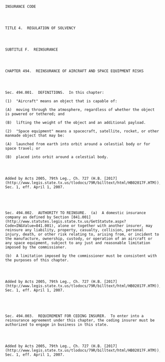 ﻿
    
    
    	
    					
    
    
    INSURANCE CODE
    
      
    
    
    TITLE 4.  REGULATION OF SOLVENCY
    
      
    
    
    SUBTITLE F.  REINSURANCE
    
      
    
    
    CHAPTER 494.  REINSURANCE OF AIRCRAFT AND SPACE EQUIPMENT RISKS
    
      
    
    
    Sec. 494.001.  DEFINITIONS.  In this chapter:
    
    (1)  "Aircraft" means an object that is capable of:
    
    (A)  moving through the atmosphere, regardless of whether the object is powered or tethered; and
    
    (B)  lifting the weight of the object and an additional payload.
    
    (2)  "Space equipment" means a spacecraft, satellite, rocket, or other manmade object that may be:
    
    (A)  launched from earth into orbit around a celestial body or for space travel; or
    
    (B)  placed into orbit around a celestial body.
    
    
    
    
    Added by Acts 2005, 79th Leg., Ch. 727 (H.B. [2017](http://www.legis.state.tx.us/tlodocs/79R/billtext/html/HB02017F.HTM)), Sec. 1, eff. April 1, 2007.
    
    
    
    
    
    Sec. 494.002.  AUTHORITY TO REINSURE.  (a)  A domestic insurance company as defined by Section [841.001](http://www.statutes.legis.state.tx.us/GetStatute.aspx?Code=IN&Value=841.001), alone or together with another insurer, may reinsure any liability, property, casualty, collision, personal injury, death, or other risk relating to, arising from, or incident to the manufacture, ownership, custody, or operation of an aircraft or any space equipment, subject to any just and reasonable limitation imposed by the commissioner.
    
    (b)  A limitation imposed by the commissioner must be consistent with the purposes of this chapter.
    
    
    
    
    Added by Acts 2005, 79th Leg., Ch. 727 (H.B. [2017](http://www.legis.state.tx.us/tlodocs/79R/billtext/html/HB02017F.HTM)), Sec. 1, eff. April 1, 2007.
    
    
    
    
    
    Sec. 494.003.  REQUIREMENT FOR CEDING INSURER.  To enter into a reinsurance agreement under this chapter, the ceding insurer must be authorized to engage in business in this state.
    
    
    
    
    Added by Acts 2005, 79th Leg., Ch. 727 (H.B. [2017](http://www.legis.state.tx.us/tlodocs/79R/billtext/html/HB02017F.HTM)), Sec. 1, eff. April 1, 2007.
    
    
    
    
    				
